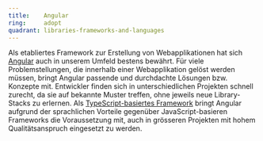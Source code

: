 ```yaml
---
title:    Angular  
ring:     adopt  
quadrant: libraries-frameworks-and-languages
---
```


Als etabliertes Framework zur Erstellung von Webapplikationen hat sich [Angular][angular] auch in unserem
Umfeld bestens bewährt. Für viele Problemstellungen, die innerhalb einer Webapplikation gelöst werden müssen, bringt
Angular passende und durchdachte Lösungen bzw. Konzepte mit. Entwickler finden sich in unterschiedlichen Projekten
schnell zurecht, da sie auf bekannte Muster treffen, ohne jeweils neue Library-Stacks zu erlernen. Als
[TypeScript-basiertes Framework](typescript.html) bringt Angular aufgrund der sprachlichen Vorteile gegenüber JavaScript-basieren
Frameworks die Voraussetzung mit, auch in grösseren Projekten mit hohem Qualitätsanspruch eingesetzt zu werden.

[angular]: https://angular.io
